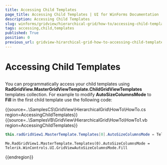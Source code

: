 ```yaml
---
title: Accessing Child Templates
page_title: Accessing Child Templates | UI for WinForms Documentation
description: Accessing Child Templates
slug: winforms/gridview/hierarchical-grid/how-to/accessing-child-templates
tags: accessing,child,templates
published: True
position: 0
previous_url: gridview-hirarchical-grid-how-to-accessing-child-templates
---
```


# Accessing Child Templates



## 

You can programmatically access your child templates using __RadGridView.MasterGridViewTemplate.ChildGridViewTemplates__ templates collection. For example to modify __AutoSizeColumnsMode__ to __Fill__ in the first child template use the following code:

{{source=..\SamplesCS\GridView\HierarchicalGrid\HowTo\HowTo.cs region=AccessingChildTemplates}} 
{{source=..\SamplesVB\GridView\HierarchicalGrid\HowTo\HowTo1.vb region=AccessingChildTemplates}} 

````C#
this.radGridView1.MasterTemplate.Templates[0].AutoSizeColumnsMode = Telerik.WinControls.UI.GridViewAutoSizeColumnsMode.Fill;

````
````VB.NET
Me.RadGridView1.MasterTemplate.Templates(0).AutoSizeColumnsMode = Telerik.WinControls.UI.GridViewAutoSizeColumnsMode.Fill

````

{{endregion}} 



